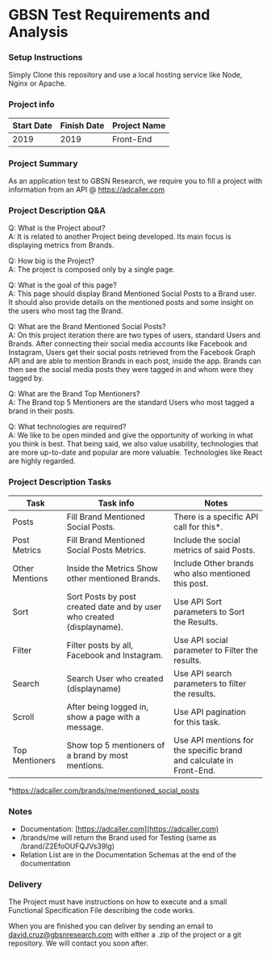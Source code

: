 # **GBSN Test Requirements and Analysis**

### Setup Instructions

Simply Clone this repository and use a local hosting service like Node, Nginx or Apache.

### Project info

| Start Date | Finish Date | Project Name |
| --- | --- | --- |
| 2019 | 2019 | Front-End |

### Project Summary

As an application test to GBSN Research, we require you to fill a project with information from an API @ https://adcaller.com

### Project Description Q&A

Q: What is the Project about?  
A: It is related to another Project being developed. Its main focus is displaying metrics from Brands.

Q: How big is the Project?  
A: The project is composed only by a single page.

Q: What is the goal of this page?  
A: This page should display Brand Mentioned Social Posts to a Brand user. It should also provide details on the mentioned posts and some insight on the users who most tag the Brand.

Q: What are the Brand Mentioned Social Posts?  
A: On this project iteration there are two types of users, standard Users and Brands. After connecting their social media accounts like Facebook and Instagram, Users get their social posts retrieved from the Facebook Graph API and are able to mention Brands in each post, inside the app. Brands can then see the social media posts they were tagged in and whom were they tagged by.

Q: What are the Brand Top Mentioners?  
A: The Brand top 5 Mentioners are the standard Users who most tagged a brand in their posts.

Q: What technologies are required?  
A: We like to be open minded and give the opportunity of working in what you think is best. That being said, we also value usability, technologies that are more up-to-date and popular are more valuable. Technologies like React are highly regarded.

### Project Description Tasks

| Task | Task info | Notes |
| --- | --- | --- |
| Posts | Fill Brand Mentioned Social Posts. | There is a specific API call for this*.|
| Post Metrics | Fill Brand Mentioned Social Posts Metrics. | Include the social metrics of said Posts. |
| Other Mentions | Inside the Metrics Show other mentioned Brands. | Include Other brands who also mentioned this post. |
| Sort | Sort Posts by post created date and by user who created (displayname). | Use API Sort parameters to Sort the Results. |
| Filter | Filter posts by all, Facebook and Instagram. | Use API social parameter to Filter the results. |
| Search | Search User who created (displayname) | Use API search parameters to filter the results. |
| Scroll | After being logged in, show a page with a message. | Use API pagination for this task. |
| Top Mentioners  | Show top 5 mentioners of a brand by most mentions. | Use API mentions for the specific brand and calculate in Front-End. |

*https://adcaller.com/brands/me/mentioned_social_posts 


### Notes

- Documentation: [https://adcaller.com](https://adcaller.com)
- /brands/me  will return the Brand used for Testing (same as /brand/Z2EfoOUFQJVs39lg)
- Relation List are in the Documentation Schemas at the end of the documentation

### Delivery

The Project must have instructions on how to execute and a small Functional Specification File describing the code works.

When you are finished you can deliver by sending an email to [david.cruz@gbsnresearch.com](mailto:david.cruz@gbsnresearch.com) with either a .zip of the project or a git repository. We will contact you soon after.
